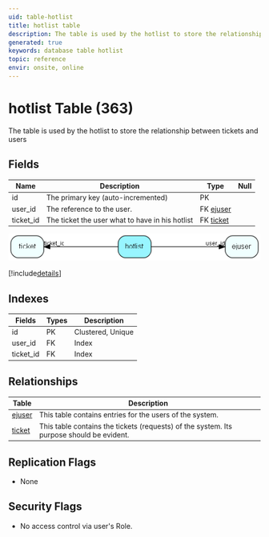 ```yaml
---
uid: table-hotlist
title: hotlist table
description: The table is used by the hotlist to store the relationship between tickets and users
generated: true
keywords: database table hotlist
topic: reference
envir: onsite, online
---
```


# hotlist Table (363)

The table is used by the hotlist to store the relationship between tickets and users

## Fields

| Name | Description | Type | Null |
|------|-------------|------|:----:|
|id|The primary key (auto-incremented)|PK| |
|user\_id|The reference to the user.|FK [ejuser](ejuser.md)| |
|ticket\_id|The ticket the user what to have in his hotlist|FK [ticket](ticket.md)| |


![hotlist table relationship diagram](./media/hotlist.png)

[!include[details](./includes/hotlist.md)]

## Indexes

| Fields | Types | Description |
|--------|-------|-------------|
|id |PK |Clustered, Unique |
|user\_id |FK |Index |
|ticket\_id |FK |Index |

## Relationships

| Table|  Description |
|------|-------------|
|[ejuser](ejuser.md)  |This table contains entries for the users of the system. |
|[ticket](ticket.md)  |This table contains the tickets (requests) of the system. Its purpose should be evident. |


## Replication Flags

* None

## Security Flags

* No access control via user's Role.

